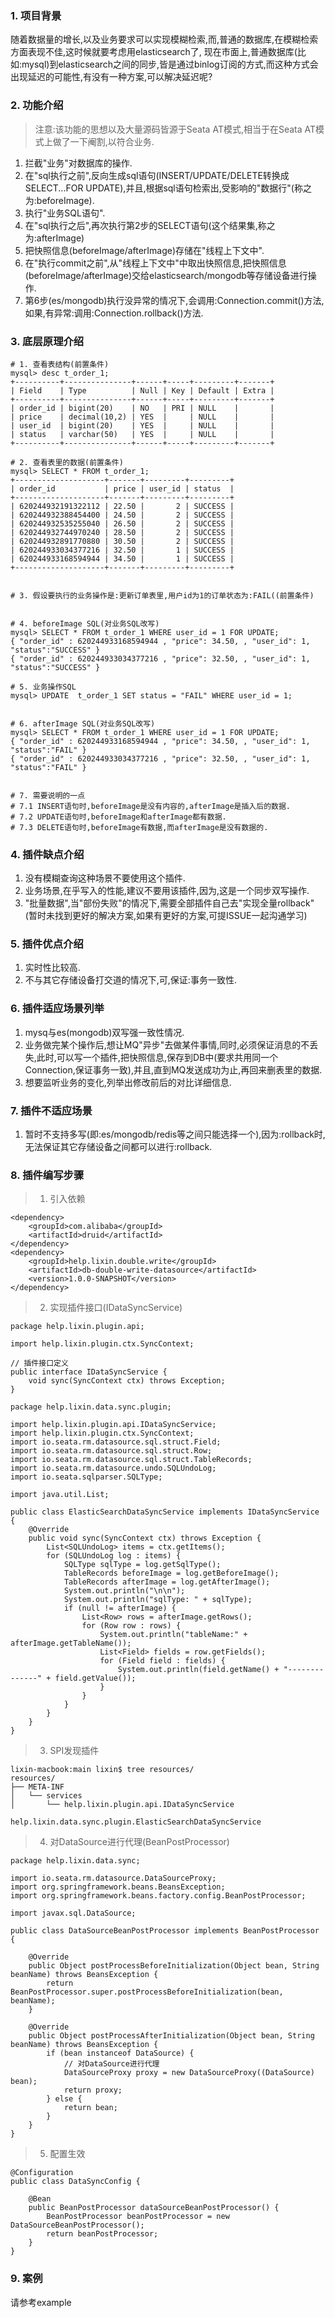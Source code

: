 ### 1. 项目背景

随着数据量的增长,以及业务要求可以实现模糊检索,而,普通的数据库,在模糊检索方面表现不佳,这时候就要考虑用elasticsearch了,
现在市面上,普通数据库(比如:mysql)到elasticsearch之间的同步,皆是通过binlog订阅的方式,而这种方式会出现延迟的可能性,有没有一种方案,可以解决延迟呢?

### 2. 功能介绍
> 注意:该功能的思想以及大量源码皆源于Seata AT模式,相当于在Seata AT模式上做了一下阉割,以符合业务.  

1) 拦截"业务"对数据库的操作.
2) 在"sql执行之前",反向生成sql语句(INSERT/UPDATE/DELETE转换成SELECT...FOR UPDATE),并且,根据sql语句检索出,受影响的"数据行"(称之为:beforeImage).
3) 执行"业务SQL语句".
4) 在"sql执行之后",再次执行第2步的SELECT语句(这个结果集,称之为:afterImage)
5) 把快照信息(beforeImage/afterImage)存储在"线程上下文中".
6) 在"执行commit之前",从"线程上下文中"中取出快照信息,把快照信息(beforeImage/afterImage)交给elasticsearch/mongodb等存储设备进行操作. 
7) 第6步(es/mongodb)执行没异常的情况下,会调用:Connection.commit()方法,如果,有异常:调用:Connection.rollback()方法.


### 3. 底层原理介绍
```
# 1. 查看表结构(前置条件)
mysql> desc t_order_1;
+----------+---------------+------+-----+---------+-------+
| Field    | Type          | Null | Key | Default | Extra |
+----------+---------------+------+-----+---------+-------+
| order_id | bigint(20)    | NO   | PRI | NULL    |       |
| price    | decimal(10,2) | YES  |     | NULL    |       |
| user_id  | bigint(20)    | YES  |     | NULL    |       |
| status   | varchar(50)   | YES  |     | NULL    |       |
+----------+---------------+------+-----+---------+-------+

# 2. 查看表里的数据(前置条件)
mysql> SELECT * FROM t_order_1;
+--------------------+-------+---------+---------+
| order_id           | price | user_id | status  |
+--------------------+-------+---------+---------+
| 620244932191322112 | 22.50 |       2 | SUCCESS |
| 620244932388454400 | 24.50 |       2 | SUCCESS |
| 620244932535255040 | 26.50 |       2 | SUCCESS |
| 620244932744970240 | 28.50 |       2 | SUCCESS |
| 620244932891770880 | 30.50 |       2 | SUCCESS |
| 620244933034377216 | 32.50 |       1 | SUCCESS |
| 620244933168594944 | 34.50 |       1 | SUCCESS |
+--------------------+-------+---------+---------+


# 3. 假设要执行的业务操作是:更新订单表里,用户id为1的订单状态为:FAIL((前置条件)


# 4. beforeImage SQL(对业务SQL改写)
mysql> SELECT * FROM t_order_1 WHERE user_id = 1 FOR UPDATE;
{ "order_id" : 620244933168594944 , "price": 34.50, , "user_id": 1, "status":"SUCCESS" }
{ "order_id" : 620244933034377216 , "price": 32.50, , "user_id": 1, "status":"SUCCESS" }

# 5. 业务操作SQL
mysql> UPDATE  t_order_1 SET status = "FAIL" WHERE user_id = 1;


# 6. afterImage SQL(对业务SQL改写)
mysql> SELECT * FROM t_order_1 WHERE user_id = 1 FOR UPDATE;
{ "order_id" : 620244933168594944 , "price": 34.50, , "user_id": 1, "status":"FAIL" }
{ "order_id" : 620244933034377216 , "price": 32.50, , "user_id": 1, "status":"FAIL" }


# 7. 需要说明的一点
# 7.1 INSERT语句时,beforeImage是没有内容的,afterImage是插入后的数据.
# 7.2 UPDATE语句时,beforeImage和afterImage都有数据. 
# 7.3 DELETE语句时,beforeImage有数据,而afterImage是没有数据的.
```

### 4. 插件缺点介绍

1) 没有模糊查询这种场景不要使用这个插件.
2) 业务场景,在乎写入的性能,建议不要用该插件,因为,这是一个同步双写操作. 
3) "批量数据",当"部份失败"的情况下,需要全部插件自己去"实现全量rollback"(暂时未找到更好的解决方案,如果有更好的方案,可提ISSUE一起沟通学习) 

### 5. 插件优点介绍
1) 实时性比较高.
2) 不与其它存储设备打交道的情况下,可,保证:事务一致性.    

### 6. 插件适应场景列举
1) mysq与es(mongodb)双写强一致性情况.    
2) 业务做完某个操作后,想让MQ"异步"去做某件事情,同时,必须保证消息的不丢失,此时,可以写一个插件,把快照信息,保存到DB中(要求共用同一个Connection,保证事务一致),并且,直到MQ发送成功为止,再回来删表里的数据.       
3) 想要监听业务的变化,列举出修改前后的对比详细信息.   

### 7. 插件不适应场景
1) 暂时不支持多写(即:es/mongodb/redis等之间只能选择一个),因为:rollback时,无法保证其它存储设备之间都可以进行:rollback.  

### 8. 插件编写步骤
> 1) 引入依赖

```
<dependency>
    <groupId>com.alibaba</groupId>
    <artifactId>druid</artifactId>
</dependency>
<dependency>
    <groupId>help.lixin.double.write</groupId>
    <artifactId>db-double-write-datasource</artifactId>
    <version>1.0.0-SNAPSHOT</version>
</dependency>
```

> 2) 实现插件接口(IDataSyncService)

```
package help.lixin.plugin.api;

import help.lixin.plugin.ctx.SyncContext;

// 插件接口定义
public interface IDataSyncService {
    void sync(SyncContext ctx) throws Exception;
}
```

```
package help.lixin.data.sync.plugin;

import help.lixin.plugin.api.IDataSyncService;
import help.lixin.plugin.ctx.SyncContext;
import io.seata.rm.datasource.sql.struct.Field;
import io.seata.rm.datasource.sql.struct.Row;
import io.seata.rm.datasource.sql.struct.TableRecords;
import io.seata.rm.datasource.undo.SQLUndoLog;
import io.seata.sqlparser.SQLType;

import java.util.List;

public class ElasticSearchDataSyncService implements IDataSyncService {
    @Override
    public void sync(SyncContext ctx) throws Exception {
        List<SQLUndoLog> items = ctx.getItems();
        for (SQLUndoLog log : items) {
            SQLType sqlType = log.getSqlType();
            TableRecords beforeImage = log.getBeforeImage();
            TableRecords afterImage = log.getAfterImage();
            System.out.println("\n\n");
            System.out.println("sqlType: " + sqlType);
            if (null != afterImage) {
                List<Row> rows = afterImage.getRows();
                for (Row row : rows) {
                    System.out.println("tableName:" + afterImage.getTableName());
                    List<Field> fields = row.getFields();
                    for (Field field : fields) {
                        System.out.println(field.getName() + "--------------" + field.getValue());
                    }
                }
            }
        }
    }
}
```

> 3) SPI发现插件

```
lixin-macbook:main lixin$ tree resources/
resources/
├── META-INF
│   └── services
│       └── help.lixin.plugin.api.IDataSyncService
```

```
help.lixin.data.sync.plugin.ElasticSearchDataSyncService
```

> 4) 对DataSource进行代理(BeanPostProcessor)

```
package help.lixin.data.sync;

import io.seata.rm.datasource.DataSourceProxy;
import org.springframework.beans.BeansException;
import org.springframework.beans.factory.config.BeanPostProcessor;

import javax.sql.DataSource;

public class DataSourceBeanPostProcessor implements BeanPostProcessor {

    @Override
    public Object postProcessBeforeInitialization(Object bean, String beanName) throws BeansException {
        return BeanPostProcessor.super.postProcessBeforeInitialization(bean, beanName);
    }

    @Override
    public Object postProcessAfterInitialization(Object bean, String beanName) throws BeansException {
        if (bean instanceof DataSource) {
            // 对DataSource进行代理
            DataSourceProxy proxy = new DataSourceProxy((DataSource) bean);
            return proxy;
        } else {
            return bean;
        }
    }
}
```

> 5) 配置生效

```
@Configuration
public class DataSyncConfig {

    @Bean
    public BeanPostProcessor dataSourceBeanPostProcessor() {
        BeanPostProcessor beanPostProcessor = new DataSourceBeanPostProcessor();
        return beanPostProcessor;
    }
}
```

### 9. 案例
请参考example
